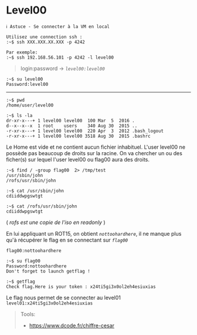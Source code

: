 # Level00

```
ℹ️ Astuce - Se connecter à la VM en local

Utilisez une connection ssh :
:~$ ssh XXX.XXX.XX.XXX -p 4242

Par exemple: 
:~$ ssh 192.168.56.101 -p 4242 -l level00
```

> login:password -> *`level00:level00`*
```
:~$ su level00
Password:level00
```
---

```
:~$ pwd
/home/user/level00
```

```
:~$ ls -la
dr-xr-x---+ 1 level00 level00  100 Mar  5  2016 .
d--x--x--x  1 root    users    340 Aug 30  2015 ..
-r-xr-x---+ 1 level00 level00  220 Apr  3  2012 .bash_logout
-r-xr-x---+ 1 level00 level00 3518 Aug 30  2015 .bashrc
```

Le Home est vide et ne contient aucun fichier inhabituel. L'user level00 ne possède pas beaucoup de droits sur la racine. On va chercher un ou des ficher(s) sur lequel l'user level00 ou flag00 aura des droits.

```
:~$ find / -group flag00  2> /tmp/test
/usr/sbin/john
/rofs/usr/sbin/john
```

```
:~$ cat /usr/sbin/john
cdiiddwpgswtgt
```

```
:~$ cat /rofs/usr/sbin/john
cdiiddwpgswtgt
```
( *rofs est une copie de l'iso en readonly* )

En lui appliquant un ROT15, on obtient *`nottoohardhere`*, il ne manque plus qu'à récupérer le flag en se connectant sur *`flag00`*

`flag00:nottoohardhere`
```
:~$ su flag00
Password:nottoohardhere
Don't forget to launch getflag !

:~$ getflag
Check flag.Here is your token : x24ti5gi3x0ol2eh4esiuxias
```

Le flag nous permet de se connecter au level01
`level01:x24ti5gi3x0ol2eh4esiuxias`

> Tools:
> - https://www.dcode.fr/chiffre-cesar
